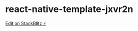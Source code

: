 # react-native-template-jxvr2n

[Edit on StackBlitz ⚡️](https://stackblitz.com/edit/react-native-template-jxvr2n)